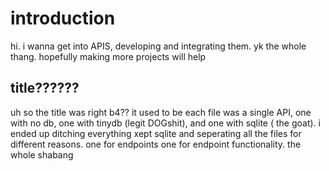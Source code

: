# introduction
hi. i wanna get into APIS, developing and integrating them. yk the whole thang. hopefully making more projects will help
## title?????? 
uh so the title was right b4?? it used to be each file was a single API, one with no db, one with tinydb (legit DOGshit), and one with sqlite ( the goat). i ended up ditching everything xept sqlite and seperating all the files for different reasons. one for endpoints one for endpoint functionality. the whole shabang
